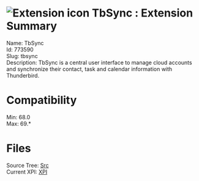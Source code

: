 # ![Extension icon](https://addons.thunderbird.net/user-media/addon_icons/773/773590-64.png?modified=1568819523) TbSync : Extension Summary

Name: TbSync  
Id: 773590  
Slug: tbsync  
Description: TbSync is a central user interface to manage cloud accounts and synchronize their contact, task and calendar information with Thunderbird.
  

# Compatibility
Min: 68.0  
Max: 69.*  

# Files

Source Tree: [Src](..\extensions-all\exts-tb68-comp\773590-tbsync\src)  
Current XPI: [XPI](..\extensions-all\exts-tb68-comp\773590-tbsync\xpi)  



